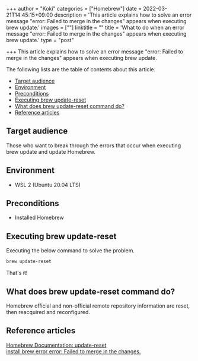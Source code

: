 +++
author = "Koki"
categories = ["Homebrew"]
date = 2022-03-21T14:45:15+09:00
description = 'This article explains how to solve an error message "error: Failed to merge in the changes" appears when executing brew update.'
images = [""]
linktitle = ""
title = 'What to do when an error message "error: Failed to merge in the changes" appears when executing brew update.'
type = "post"

+++
This article explains how to solve an error message "error: Failed to merge in the changes" appears when executing brew update.

The following lists are the table of contents about this article.
<!-- START doctoc generated TOC please keep comment here to allow auto update -->
<!-- DON'T EDIT THIS SECTION, INSTEAD RE-RUN doctoc TO UPDATE -->


- <font color="#1111cc">[Target audience](#target-audience)</font>
- <font color="#1111cc">[Environment](#environment)</font>
- <font color="#1111cc">[Preconditions](#preconditions)</font>
- <font color="#1111cc">[Executing brew update-reset](#executing-brew-update-reset)</font>
- <font color="#1111cc">[What does brew update-reset command do?](#what-does-brew-update-reset-command-do)</font>
- <font color="#1111cc">[Reference articles](#reference-articles)</font>

<!-- END doctoc generated TOC please keep comment here to allow auto update -->


## Target audience
Those who want to break through the errors that occur when executing brew update and update Homebrew.


## Environment
- WSL 2 (Ubuntu 20.04 LTS)


## Preconditions
- Installed Homebrew


## Executing brew update-reset
Executing the below command to solve the problem.
```sh
brew update-reset
```
That's it!

## What does brew update-reset command do?
Homebrew official and non-official remote repository information are reset, then reacquired and reconfigured.


## Reference articles
<font color="#1111cc"><a href="https://docs.brew.sh/Manpage#update-reset-repository-" target="_blank">Homebrew Documentation: update-reset </a></font>  
<font color="#1111cc"><a href="https://github.com/Homebrew/brew/issues/8975" target="_blank">install brew error error: Failed to merge in the changes.</a></font>  
